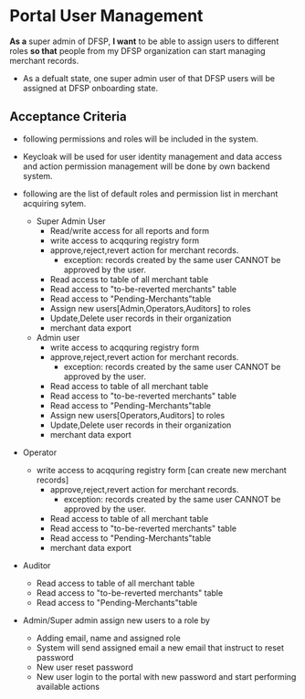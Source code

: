 # Portal User Management 

**As a** super admin of DFSP, **I want** to be able to assign users to different roles **so that** people from my DFSP organization can start managing merchant records.

* As a defualt state, one super admin user of that DFSP users will be assigned at DFSP onboarding state.

## Acceptance Criteria 

* following permissions and roles will be included in the system. 
* Keycloak will be used for user identity management and data access and action permission management will be done by own backend system.
* following are the list of default roles and permission list in merchant acquiring sytem. 
  * Super Admin User  
    * Read/write access for all reports and form
    * write access to acqquring registry form
    * approve,reject,revert action for merchant records.
      * exception: records created by the same user CANNOT be approved by the user.
    * Read access to table of all merchant table
    * Read access to "to-be-reverted merchants" table
    * Read access to "Pending-Merchants"table
    * Assign new users[Admin,Operators,Auditors] to roles
    * Update,Delete user records in their organization
    * merchant data export
  * Admin user
    * write access to acqquring registry form
    * approve,reject,revert action for merchant records.
      * exception: records created by the same user CANNOT be approved by the user.
    * Read access to table of all merchant table
    * Read access to "to-be-reverted merchants" table
    * Read access to "Pending-Merchants"table
    * Assign new users[Operators,Auditors] to roles
    * Update,Delete user records in their organization
    * merchant data export
* Operator  
  * write access to acqquring registry form [can create new merchant records]
    * approve,reject,revert action for merchant records.
      * exception: records created by the same user CANNOT be approved by the user.
    * Read access to table of all merchant table
    * Read access to "to-be-reverted merchants" table
    * Read access to "Pending-Merchants"table
    * merchant data export
* Auditor  
  * Read access to table of all merchant table
  * Read access to "to-be-reverted merchants" table
  * Read access to "Pending-Merchants"table

* Admin/Super admin assign new users to a role by  
  * Adding email, name and assigned role
  * System will send assigned email a new email that instruct to reset password
  * New user reset password 
  * New user login to the portal with new password and start performing available actions
